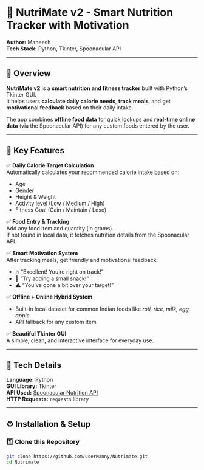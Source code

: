 # 🥗 NutriMate v2 - Smart Nutrition Tracker with Motivation

**Author:** Maneesh  
**Tech Stack:** Python, Tkinter, Spoonacular API  

---

## 📘 Overview

**NutriMate v2** is a **smart nutrition and fitness tracker** built with Python’s Tkinter GUI.  
It helps users **calculate daily calorie needs**, **track meals**, and get **motivational feedback** based on their daily intake.

The app combines **offline food data** for quick lookups and **real-time online data** (via the Spoonacular API) for any custom foods entered by the user.

---

## 🌟 Key Features

✅ **Daily Calorie Target Calculation**  
Automatically calculates your recommended calorie intake based on:
- Age  
- Gender  
- Height & Weight  
- Activity level (Low / Medium / High)  
- Fitness Goal (Gain / Maintain / Lose)

✅ **Food Entry & Tracking**  
Add any food item and quantity (in grams).  
If not found in local data, it fetches nutrition details from the Spoonacular API.

✅ **Smart Motivation System**  
After tracking meals, get friendly and motivational feedback:
- 🔥 “Excellent! You’re right on track!”  
- 💪 “Try adding a small snack!”  
- ⚠ “You’ve gone a bit over your target!”

✅ **Offline + Online Hybrid System**  
- Built-in local dataset for common Indian foods like *roti, rice, milk, egg, apple*  
- API fallback for any custom item

✅ **Beautiful Tkinter GUI**  
A simple, clean, and interactive interface for everyday use.

---

## 🧠 Tech Details

**Language:** Python  
**GUI Library:** Tkinter  
**API Used:** [Spoonacular Nutrition API](https://spoonacular.com/food-api)  
**HTTP Requests:** `requests` library

---

## ⚙️ Installation & Setup

### 1️⃣ Clone this Repository
```bash
git clone https://github.com/userManny/Nutrimate.git
cd Nutrimate
